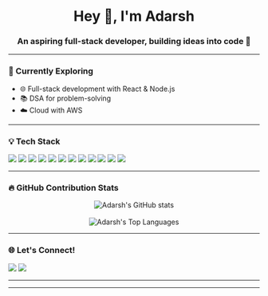 <h1 align="center">Hey 👋, I'm Adarsh</h1>
<h3 align="center">An aspiring full-stack developer, building ideas into code 🚀</h3>

---

### 🧠 Currently Exploring
- 🌐 Full-stack development with React & Node.js  
- 📚 DSA for problem-solving  
- ☁️ Cloud with AWS  

---

### 💡 Tech Stack

<p align="left">
  <img src="https://img.shields.io/badge/Java-007396?style=flat-square&logo=java&logoColor=white"/>
  <img src="https://img.shields.io/badge/JavaScript-F7DF1E?style=flat-square&logo=javascript&logoColor=black"/>
  <img src="https://img.shields.io/badge/Python-3776AB?style=flat-square&logo=python&logoColor=white"/>
  <img src="https://img.shields.io/badge/C++-00599C?style=flat-square&logo=c%2B%2B&logoColor=white"/>
  <img src="https://img.shields.io/badge/React-61DAFB?style=flat-square&logo=react&logoColor=black"/>
  <img src="https://img.shields.io/badge/Node.js-339933?style=flat-square&logo=nodedotjs&logoColor=white"/>
  <img src="https://img.shields.io/badge/Express.js-000000?style=flat-square&logo=express&logoColor=white"/>
  <img src="https://img.shields.io/badge/MongoDB-47A248?style=flat-square&logo=mongodb&logoColor=white"/>
  <img src="https://img.shields.io/badge/MySQL-4479A1?style=flat-square&logo=mysql&logoColor=white"/>
  <img src="https://img.shields.io/badge/Azure-0078D4?style=flat-square&logo=microsoftazure&logoColor=white"/>
  <img src="https://img.shields.io/badge/Docker-2496ED?style=flat-square&logo=docker&logoColor=white"/>
  <img src="https://img.shields.io/badge/VSCode-007ACC?style=flat-square&logo=visualstudiocode&logoColor=white"/>
</p>

---

### 🔥 GitHub Contribution Stats

<p align="center">
  <img src="https://github-readme-stats.vercel.app/api?username=adarsh07sh&show_icons=true&theme=tokyonight&hide_border=true" alt="Adarsh's GitHub stats"/>
  <br><br>
  <img src="https://github-readme-stats.vercel.app/api/top-langs/?username=adarsh07sh&layout=compact&theme=tokyonight&hide_border=true" alt="Adarsh's Top Languages"/>
</p>

---

### 🌐 Let's Connect!

<p>
  <a href="mailto:adarsh07sh@gmail.com"><img src="https://img.shields.io/badge/Email-D14836?style=flat-square&logo=gmail&logoColor=white" /></a>
  <a href="https://www.linkedin.com/in/adarsh-sh-582891297/"><img src="https://img.shields.io/badge/LinkedIn-0077B5?style=flat-square&logo=linkedin&logoColor=white" /></a>
</p>

---


---
